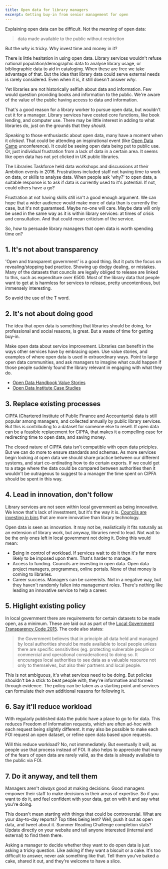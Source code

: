 ```yaml
---
title: Open data for library managers
excerpt: Getting buy-in from senior management for open
---
```


Explaining open data can be difficult. Not the *meaning* of open data:

> data made available to the public without restriction

But the *why* is tricky. Why invest time and money in it?

There is little hesitation in using open data. Library services wouldn't refuse national population/demographic data to analyse library usage, or bibliographic data to aid in cataloging. When these are free we take advantage of that. But the idea that library data could serve external needs is rarely considered. Even when it is, it still doesn't answer *why*.

Yet libraries are not historically selfish about data and information. Few would question providing books and information to the public. We're aware of the value of the public having access to data and information.

That's a good reason for a library worker to pursue open data, but wouldn't cut it for a manager. Library services have costed core functions, like book lending, and computer use. There may be little interest in adding to what libraries do, just on the grounds that they *should*.

Speaking to those enthusiastic about open data, many have a moment when it *clicked*. That could be attending an inspirational event (like [Open Data Camp](http://odcamp.org.uk/) unconference). It could be seeing open data being put to public use. Or, just individual frustration from a lack of data in a certain area. It seems like open data has not yet clicked in UK public libraries.

The Libraries Taskforce held data workshops and discussions at their Ambition events in 2016. Frustrations included staff not having time to work on data, or skills to analyse data. When people ask 'why?' to open data, a suitable response is to ask if data is currently used to it's potential. If not, could others have a go?

Frustration at not having skills *still* isn't a good enough argument. We can hope that a wider audience would make more of data than is currently the case, but it's not guaranteed. Maybe no-one will care. Maybe data will only be used in the same way as it is within library services: at times of crisis and consultation. And that could mean criticism of the service.

So, how to persuade library managers that open data is worth spending time on?

## 1. It's not about transparency

'Open and transparent government' is a good thing. But it puts the focus on revealing/stopping bad practice. Showing up dodgy dealing, or mistakes. Many of the datasets that councils are legally obliged to release are linked to this, such as expenditure over £500. Most of the library data that people want to get at is harmless for services to release, pretty uncontentious, but immensely interesting.

So avoid the use of the T word.

## 2. It's not about doing good

The idea that open data is something that libraries should be doing, for professional and social reasons, is great. But a waste of time for getting buy-in.

Make open data about service improvement. Libraries can benefit in the ways other services have by embracing open. Use value stories, and examples of where open data is used in extraordinary ways. Point to large open data communities, and ask managers to imagine what could happen if those people suddenly found the library relevant in engaging with what they do.

- [Open Data Handbook Value Stories](http://opendatahandbook.org/value-stories/en/)
- [Open Data Institute Case Studies](https://theodi.org/case-studies)

## 3. Replace existing processes

CIPFA (Chartered Institute of Public Finance and Accountants) data is still popular among managers, and collected annually by public library services. But this is contributing to a dataset for someone else to resell. If open data can be a feasible replacement for CIPFA, that makes it a compelling case for redirecting time to open data, and saving money.

The closed nature of CIPFA data isn't compatible with open data priciples. But we can do more to ensure standards and schemas. As more services begin looking at open data we should share practice between our different systems, and start co-ordinating how to do certain exports. If we could get to a stage where the data could be compared between authorities then it wouldn't be outrageous to suggest to a manager the time spent on CIPFA should be spent in this way.

## 4. Lead in innovation, don't follow

Library services are not seen within local government as being innovative. We know that's lack of investment, but it's the way it is. [Councils are investing in bins](http://www.derbyshiredales.gov.uk/your-council/news-and-publications/latest-news/2462-crushing-blow-for-litter-in-the-dales) that are more innovative than library technology.

Open data is seen as innovation. It may not be, realistically it fits naturally as an extension of library work, but anyway, libraries need to lead. Not wait to be the only ones left in local government not doing it. Doing this would mean:

- Being in control of workload. If services wait to do it then it's far more likely to be imposed upon them. That's harder to manage.
- Access to funding. Councils are investing in open data. Open data project managers, programmes, online portals. None of that money is coming to libraries.
- Career success. Managers can be careerists. Not in a negative way, but they haven't randomly fallen into management roles. There's nothing like leading an innovative service to help a career.

## 5. Higlight existing policy

In local government there are requirements for certain datasets to be made open, as a minimum. These are laid out as part of the [Local Government Transparency Code 2015](https://www.gov.uk/government/publications/local-government-transparency-code-2015). The code also states:

> the Government believes that in principle all data held and managed by local authorities should be made available to local people unless there are specific sensitivities (eg. protecting vulnerable people or commercial and operational considerations) to doing so. It encourages local authorities to see data as a valuable resource not only to themselves, but also their partners and local people.

This is not ambiguous, it's what services need to be doing. But policies shouldn't be a stick to beat people with, they're informative and formed through evidence. The policy can be taken as a starting point and services can formulate their own additional reasons for following it.

## 6. Say it'll reduce workload

With regularly published data the public have a place to go to for data. This reduces Freedom of Information requests, which are often ad-hoc with each request being slightly different. It may also be possible to make each FOI request an open dataset, or refine open data based upon requests.

Will this reduce workload? No, not immmediately. But eventually it will, as people use that process instead of FOI. It also helps to appreciate that many of the fears of open data are rarely valid, as the data is already available to the public via FOI.

## 7. Do it anyway, and tell them

Managers aren't *always* good at making decisions. Good managers empower their staff to make decisions in their areas of expertise. So if you want to do it, and feel confident with your data, get on with it and say what you're doing.

This doesn't mean starting with things that could be controversial. What are your day-to-day reports? Top titles being lent? Well, push it out as open data, and tweet about it. Summer Reading Challenge completion stats? Update directly on your website and tell anyone interested (internal and external) to find them there.

Asking a manager to decide whether they want to do open data is just asking a tricky question. Like asking if they want a biscuit or a cake. It's too difficult to answer, never ask something like that. Tell them you've baked a cake, shared it out, and they're welcome to have a slice.

